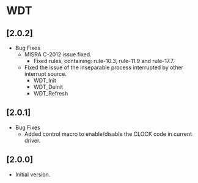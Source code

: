 # WDT

## [2.0.2]

- Bug Fixes
  - MISRA C-2012 issue fixed.
    - Fixed rules, containing: rule-10.3, rule-11.9 and rule-17.7.
  - Fixed the issue of the inseparable process interrupted by other interrupt source.
    - WDT_Init
    - WDT_Deinit
    - WDT_Refresh

## [2.0.1]

- Bug Fixes
  - Added control macro to enable/disable the CLOCK code in current driver.

## [2.0.0]

- Initial version.

